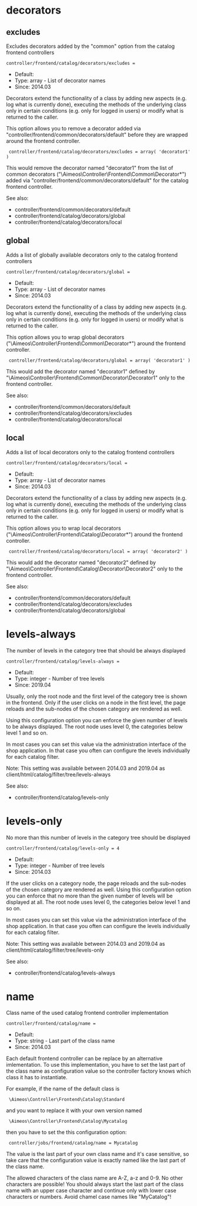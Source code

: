 
# decorators
## excludes

Excludes decorators added by the "common" option from the catalog frontend controllers

```
controller/frontend/catalog/decorators/excludes = 
```

* Default: 
* Type: array - List of decorator names
* Since: 2014.03

Decorators extend the functionality of a class by adding new aspects
(e.g. log what is currently done), executing the methods of the underlying
class only in certain conditions (e.g. only for logged in users) or
modify what is returned to the caller.

This option allows you to remove a decorator added via
"controller/frontend/common/decorators/default" before they are wrapped
around the frontend controller.

```
 controller/frontend/catalog/decorators/excludes = array( 'decorator1' )
```

This would remove the decorator named "decorator1" from the list of
common decorators ("\Aimeos\Controller\Frontend\Common\Decorator\*") added via
"controller/frontend/common/decorators/default" for the catalog frontend controller.

See also:

* controller/frontend/common/decorators/default
* controller/frontend/catalog/decorators/global
* controller/frontend/catalog/decorators/local

## global

Adds a list of globally available decorators only to the catalog frontend controllers

```
controller/frontend/catalog/decorators/global = 
```

* Default: 
* Type: array - List of decorator names
* Since: 2014.03

Decorators extend the functionality of a class by adding new aspects
(e.g. log what is currently done), executing the methods of the underlying
class only in certain conditions (e.g. only for logged in users) or
modify what is returned to the caller.

This option allows you to wrap global decorators
("\Aimeos\Controller\Frontend\Common\Decorator\*") around the frontend controller.

```
 controller/frontend/catalog/decorators/global = array( 'decorator1' )
```

This would add the decorator named "decorator1" defined by
"\Aimeos\Controller\Frontend\Common\Decorator\Decorator1" only to the frontend controller.

See also:

* controller/frontend/common/decorators/default
* controller/frontend/catalog/decorators/excludes
* controller/frontend/catalog/decorators/local

## local

Adds a list of local decorators only to the catalog frontend controllers

```
controller/frontend/catalog/decorators/local = 
```

* Default: 
* Type: array - List of decorator names
* Since: 2014.03

Decorators extend the functionality of a class by adding new aspects
(e.g. log what is currently done), executing the methods of the underlying
class only in certain conditions (e.g. only for logged in users) or
modify what is returned to the caller.

This option allows you to wrap local decorators
("\Aimeos\Controller\Frontend\Catalog\Decorator\*") around the frontend controller.

```
 controller/frontend/catalog/decorators/local = array( 'decorator2' )
```

This would add the decorator named "decorator2" defined by
"\Aimeos\Controller\Frontend\Catalog\Decorator\Decorator2" only to the frontend
controller.

See also:

* controller/frontend/common/decorators/default
* controller/frontend/catalog/decorators/excludes
* controller/frontend/catalog/decorators/global

# levels-always

The number of levels in the category tree that should be always displayed

```
controller/frontend/catalog/levels-always = 
```

* Default: 
* Type: integer - Number of tree levels
* Since: 2019.04

Usually, only the root node and the first level of the category
tree is shown in the frontend. Only if the user clicks on a
node in the first level, the page reloads and the sub-nodes of
the chosen category are rendered as well.

Using this configuration option you can enforce the given number
of levels to be always displayed. The root node uses level 0, the
categories below level 1 and so on.

In most cases you can set this value via the administration interface
of the shop application. In that case you often can configure the
levels individually for each catalog filter.

Note: This setting was available between 2014.03 and 2019.04 as
client/html/catalog/filter/tree/levels-always

See also:

* controller/frontend/catalog/levels-only

# levels-only

No more than this number of levels in the category tree should be displayed

```
controller/frontend/catalog/levels-only = 4
```

* Default: 
* Type: integer - Number of tree levels
* Since: 2014.03

If the user clicks on a category node, the page reloads and the
sub-nodes of the chosen category are rendered as well.
Using this configuration option you can enforce that no more than
the given number of levels will be displayed at all. The root
node uses level 0, the categories below level 1 and so on.

In most cases you can set this value via the administration interface
of the shop application. In that case you often can configure the
levels individually for each catalog filter.

Note: This setting was available between 2014.03 and 2019.04 as
client/html/catalog/filter/tree/levels-only

See also:

* controller/frontend/catalog/levels-always

# name

Class name of the used catalog frontend controller implementation

```
controller/frontend/catalog/name = 
```

* Default: 
* Type: string - Last part of the class name
* Since: 2014.03

Each default frontend controller can be replace by an alternative imlementation.
To use this implementation, you have to set the last part of the class
name as configuration value so the controller factory knows which class it
has to instantiate.

For example, if the name of the default class is

```
 \Aimeos\Controller\Frontend\Catalog\Standard
```

and you want to replace it with your own version named

```
 \Aimeos\Controller\Frontend\Catalog\Mycatalog
```

then you have to set the this configuration option:

```
 controller/jobs/frontend/catalog/name = Mycatalog
```

The value is the last part of your own class name and it's case sensitive,
so take care that the configuration value is exactly named like the last
part of the class name.

The allowed characters of the class name are A-Z, a-z and 0-9. No other
characters are possible! You should always start the last part of the class
name with an upper case character and continue only with lower case characters
or numbers. Avoid chamel case names like "MyCatalog"!

